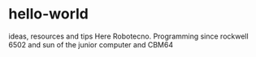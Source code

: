 # hello-world
ideas, resources and tips 
Here Robotecno. Programming since rockwell 6502 and sun of the junior computer and CBM64
